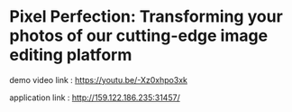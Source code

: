 
# Pixel Perfection: Transforming your photos of our cutting-edge image editing platform

demo video link : https://youtu.be/-Xz0xhpo3xk

application link : http://159.122.186.235:31457/
